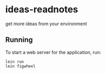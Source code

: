 # ideas-readnotes

get more ideas from your environment

## Running

To start a web server for the application, run:

    lein run
    lein figwheel
